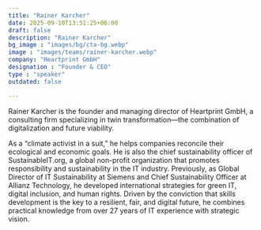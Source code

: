 ```yaml
---
title: "Rainer Karcher"
date: 2025-09-10T13:51:25+06:00
draft: false
description: "Rainer Karcher"
bg_image : "images/bg/cta-bg.webp"
image : "images/teams/rainer-karcher.webp"
company: "Heartprint GmbH"
designation : "Founder & CEO"
type : "speaker"
outdated: false

---
```


Rainer Karcher is the founder and managing director of Heartprint GmbH, a consulting firm specializing in twin transformation—the combination of digitalization and future viability. 

As a “climate activist in a suit,” he helps companies reconcile their ecological and economic goals. He is also the chief sustainability officer of SustainableIT.org, a global non-profit organization that promotes responsibility and sustainability in the IT industry. 
Previously, as Global Director of IT Sustainability at Siemens and Chief Sustainability Officer at Allianz Technology, he developed international strategies for green IT, digital inclusion, and human rights. Driven by the conviction that skills development is the key to a resilient, fair, and digital future, he combines practical knowledge from over 27 years of IT experience with strategic vision.

